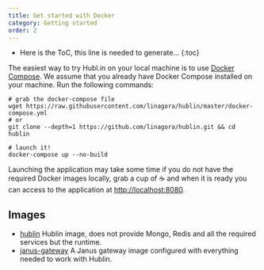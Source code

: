 ```yaml
---
title: Get started with Docker
category: Getting started
order: 2
---
```


* Here is the ToC, this line is needed to generate...
{:toc}

The easiest way to try Hubl.in on your local machine is to use [Docker Compose](https://docs.docker.com/compose/).
We assume that you already have Docker Compose installed on your machine. Run the following commands:

```shell
# grab the docker-compose file
wget https://raw.githubusercontent.com/linagora/hublin/master/docker-compose.yml
# or
git clone --depth=1 https://github.com/linagora/hublin.git && cd hublin

# launch it!
docker-compose up --no-build
```

Launching the application may take some time if you do not have the required Docker images locally, grab a cup of ☕️ and when
it is ready you can access to the application at [http://localhost:8080](http://localhost:8080).

## Images

- [hublin](https://hub.docker.com/r/linagora/hublin/) Hublin image, does not provide Mongo, Redis and all the required services but the runtime.
- [janus-gateway](https://hub.docker.com/r/linagora/janus-gateway/) A Janus gateway image configured with everything needed to work with Hublin.